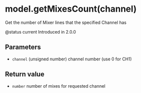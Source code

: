 # model.getMixesCount(channel)

Get the number of Mixer lines that the specified Channel has

@status current Introduced in 2.0.0

## Parameters

* `channel` (unsigned number) channel number (use 0 for CH1)

## Return value

* `number` number of mixes for requested channel
